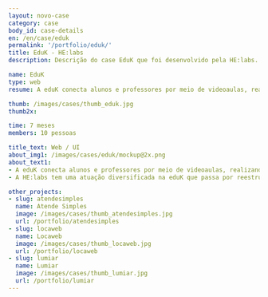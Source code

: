 ```yaml
---
layout: novo-case
category: case
body_id: case-details
en: /en/case/eduk
permalink: '/portfolio/eduk/'
title: EduK - HE:labs
description: Descrição do case EduK que foi desenvolvido pela HE:labs.

name: EduK
type: web
resume: A eduK conecta alunos e professores por meio de videoaulas, realizando diferentes cursos via Internet.

thumb: /images/cases/thumb_eduk.jpg
thumb2x:

time: 7 meses
members: 10 pessoas

title_text: Web / UI
about_img1: /images/cases/eduk/mockup@2x.png
about_text1:
- A eduK conecta alunos e professores por meio de videoaulas, realizando diferentes cursos via Internet, rompendo barreiras geográficas e ajudando na evolução e no desenvolvimento profissional daqueles que não têm tempo de fazer um curso presencial ou preferem estudar de forma mais independente.
- A HE:labs tem uma atuação diversificada na eduK que passa por reestruturar e desenvolver uma nova experiência na plataforma principal, até a construção de páginas para ações promocionais de engajamento e aquisição.

other_projects:
- slug: atendesimples
  name: Atende Simples
  image: /images/cases/thumb_atendesimples.jpg
  url: /portfolio/atendesimples
- slug: locaweb
  name: Locaweb
  image: /images/cases/thumb_locaweb.jpg
  url: /portfolio/locaweb
- slug: lumiar
  name: Lumiar
  image: /images/cases/thumb_lumiar.jpg
  url: /portfolio/lumiar
---
```


